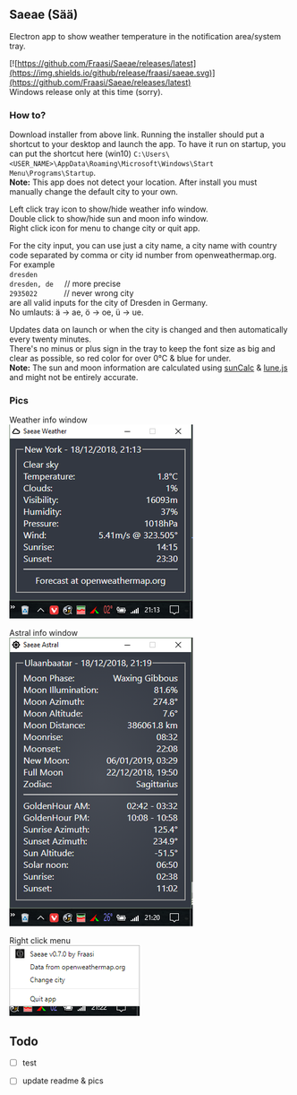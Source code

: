 ## Saeae (Sää)  
Electron app to show weather temperature in the notification area/system tray.  

[![https://github.com/Fraasi/Saeae/releases/latest](https://img.shields.io/github/release/fraasi/saeae.svg)](https://github.com/Fraasi/Saeae/releases/latest)  
Windows release only at this time (sorry).

### How to?  
Download installer from above link. Running the installer should put a shortcut to your desktop and launch the app. To have it run on startup, you can put the shortcut here (win10) `C:\Users\<USER_NAME>\AppData\Roaming\Microsoft\Windows\Start Menu\Programs\Startup`.  
**Note:** This app does not detect your location. After install you must manually change the default city to your own.

Left click tray icon to show/hide weather info window.  
Double click to show/hide sun and moon info window.  
Right click icon for menu to change city or quit app.  

For the city input, you can use just a city name, a city name with country code separated by comma or city id number from openweathermap.org.  
For example  
`dresden`  
`dresden, de`  &nbsp;&nbsp;&nbsp;&nbsp;// more precise  
`2935022`  &nbsp;&nbsp;&nbsp;&nbsp;&nbsp;&nbsp;&nbsp;&nbsp;&nbsp;&nbsp;&nbsp;// never wrong city  
are all valid inputs for the city of Dresden in Germany.  
No umlauts: ä -> ae, ö -> oe, ü -> ue.

Updates data on launch or when the city is changed and then automatically every twenty minutes.  
There's no minus or plus sign in the tray to keep the font size as big and clear as possible, so red color for over 0&deg;C & blue for under.  
**Note:** The sun and moon information are calculated using [sunCalc](https://github.com/mourner/suncalc) & [lune.js](https://github.com/ryanseys/lune) and might not be entirely accurate. 


### Pics

Weather info window   
![Tray pic](pics/2018-12-18_2114.png)

Astral info window  
![right click](pics/2018-12-18_2120.png)  

Right click menu  
![right click](pics/2018-12-18_2122.png)  


## Todo
- [ ] test
- [ ] update readme & pics



<!-- icons from https://www.s-ings.com/typicons/ & material.io/tools/icons-->
